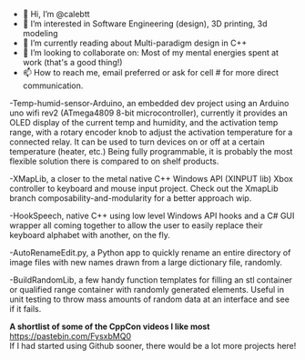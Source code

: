 - 👋 Hi, I’m @calebtt
- 👀 I’m interested in Software Engineering (design), 3D printing, 3d modeling
- 🌱 I’m currently reading about Multi-paradigm design in C++
- 💞️ I’m looking to collaborate on: Most of my mental energies spent at work (that's a good thing!)
- 📫 How to reach me, email preferred or ask for cell # for more direct communication.

-Temp-humid-sensor-Arduino, an embedded dev project using an Arduino uno wifi rev2 (ATmega4809 8-bit microcontroller), 
currently it provides an OLED display of the current temp and humidity, and the activation temp range, with a rotary encoder knob 
to adjust the activation temperature for a connected relay. It can be used to turn devices on or off at a certain temperature (heater, etc.) 
Being fully programmable, it is probably the most flexible solution there is compared to on shelf products.

-XMapLib, a closer to the metal native C++ Windows API (XINPUT lib) Xbox controller to keyboard and mouse input project.
Check out the XmapLib branch composability-and-modularity for a better approach wip.

-HookSpeech, native C++ using low level Windows API hooks and a C# GUI wrapper all coming together to allow the user to easily replace their keyboard alphabet with another, on the fly.

-AutoRenameEdit.py, a Python app to quickly rename an entire directory of image files with new names drawn from
a large dictionary file, randomly.

-BuildRandomLib, a few handy function templates for filling an stl container or qualified range container with randomly generated elements.
Useful in unit testing to throw mass amounts of random data at an interface and see if it fails.

**A shortlist of some of the CppCon videos I like most**
<br>https://pastebin.com/FysxbMQ0
<br>If I had started using Github sooner, there would be a lot more projects here!

<!---
calebtt/calebtt is a ✨ special ✨ repository because its `README.md` (this file) appears on your GitHub profile.
You can click the Preview link to take a look at your changes.
--->
